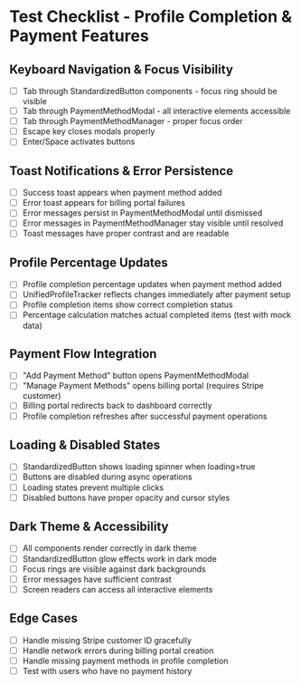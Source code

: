# Test Checklist - Profile Completion & Payment Features

## Keyboard Navigation & Focus Visibility
- [ ] Tab through StandardizedButton components - focus ring should be visible
- [ ] Tab through PaymentMethodModal - all interactive elements accessible
- [ ] Tab through PaymentMethodManager - proper focus order
- [ ] Escape key closes modals properly
- [ ] Enter/Space activates buttons

## Toast Notifications & Error Persistence
- [ ] Success toast appears when payment method added
- [ ] Error toast appears for billing portal failures
- [ ] Error messages persist in PaymentMethodModal until dismissed
- [ ] Error messages in PaymentMethodManager stay visible until resolved
- [ ] Toast messages have proper contrast and are readable

## Profile Percentage Updates
- [ ] Profile completion percentage updates when payment method added
- [ ] UnifiedProfileTracker reflects changes immediately after payment setup
- [ ] Profile completion items show correct completion status
- [ ] Percentage calculation matches actual completed items (test with mock data)

## Payment Flow Integration
- [ ] "Add Payment Method" button opens PaymentMethodModal
- [ ] "Manage Payment Methods" opens billing portal (requires Stripe customer)
- [ ] Billing portal redirects back to dashboard correctly
- [ ] Profile completion refreshes after successful payment operations

## Loading & Disabled States
- [ ] StandardizedButton shows loading spinner when loading=true
- [ ] Buttons are disabled during async operations
- [ ] Loading states prevent multiple clicks
- [ ] Disabled buttons have proper opacity and cursor styles

## Dark Theme & Accessibility
- [ ] All components render correctly in dark theme
- [ ] StandardizedButton glow effects work in dark mode
- [ ] Focus rings are visible against dark backgrounds
- [ ] Error messages have sufficient contrast
- [ ] Screen readers can access all interactive elements

## Edge Cases
- [ ] Handle missing Stripe customer ID gracefully
- [ ] Handle network errors during billing portal creation
- [ ] Handle missing payment methods in profile completion
- [ ] Test with users who have no payment history